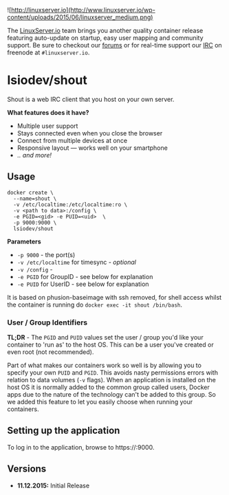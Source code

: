 ![http://linuxserver.io](http://www.linuxserver.io/wp-content/uploads/2015/06/linuxserver_medium.png)

The [LinuxServer.io](https://www.linuxserver.io/) team brings you another quality container release featuring auto-update on startup, easy user mapping and community support. Be sure to checkout our [forums](https://forum.linuxserver.io/index.php) or for real-time support our [IRC](https://www.linuxserver.io/index.php/irc/) on freenode at `#linuxserver.io`.

# lsiodev/shout

Shout is a web IRC client that you host on your own server.

__What features does it have?__  
- Multiple user support
- Stays connected even when you close the browser
- Connect from multiple devices at once
- Responsive layout — works well on your smartphone
- _.. and more!_

## Usage

```
docker create \
  --name=shout \
  -v /etc/localtime:/etc/localtime:ro \
  -v <path to data>:/config \
  -e PGID=<gid> -e PUID=<uid>  \
  -p 9000:9000 \
  lsiodev/shout
```

**Parameters**

* `-p 9000` - the port(s)
* `-v /etc/localtime` for timesync - *optional*
* `-v /config` -
* `-e PGID` for GroupID - see below for explanation
* `-e PUID` for UserID - see below for explanation

It is based on phusion-baseimage with ssh removed, for shell access whilst the container is running do `docker exec -it shout /bin/bash`.

### User / Group Identifiers

**TL;DR** - The `PGID` and `PUID` values set the user / group you'd like your container to 'run as' to the host OS. This can be a user you've created or even root (not recommended).

Part of what makes our containers work so well is by allowing you to specify your own `PUID` and `PGID`. This avoids nasty permissions errors with relation to data volumes (`-v` flags). When an application is installed on the host OS it is normally added to the common group called users, Docker apps due to the nature of the technology can't be added to this group. So we added this feature to let you easily choose when running your containers.

## Setting up the application

To log in to the application, browse to https://<hostip>:9000.

## Versions

+ **11.12.2015:** Initial Release
